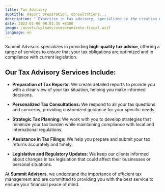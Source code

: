```yaml
---
title: Tax Advisory
subtitle: Report preparation, consultations...
description: " Expertise in tax advisory, specialized in the creation of detailed reports and personalized consultations to optimize your tax strategy."
date: 2022-01-06 08:01:35 +0300
image: /assets/uploads/asesoramiento-fiscal.avif
language: en
---
```

Summit Advisors specializes in providing **high-quality tax advice**, offering a range of services to ensure that your tax obligations are optimized and in compliance with current legislation.

## **Our Tax Advisory Services Include:**

- **Preparation of Tax Reports:** We create detailed reports to provide you with a clear view of your tax situation, helping you make informed decisions.

- **Personalized Tax Consultations:** We respond to all your tax questions and concerns, providing customized guidance for your specific needs.

- **Strategic Tax Planning:** We work with you to develop strategies that minimize your tax burden while maintaining compliance with local and international regulations.

- **Assistance in Tax Filings:** We help you prepare and submit your tax returns accurately and timely.

- **Legislative and Regulatory Updates:** We keep our clients informed about changes in tax legislation that could affect their businesses or personal situations.

At **Summit Advisors**, we understand the importance of efficient tax management and are committed to providing you with the best service to ensure your financial peace of mind.

